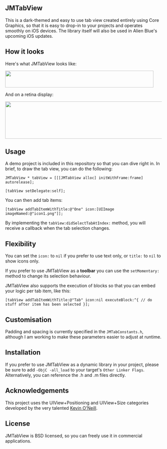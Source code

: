 ## JMTabView

This is a dark-themed and easy to use tab view created entirely using Core Graphics, so that it is easy to drop-in to your projects and operates smoothly on iOS devices.  The library itself will also be used in Alien Blue's upcoming iOS updates.

## How it looks

Here's what JMTabView looks like:

<img src="http://alienblue.org/github/JMTabView.png" width=477 height=54 />

And on a retina display:

<img src="http://alienblue.org/github/JMTabView-retina.png" width=638 height=120 />

## Usage

A demo project is included in this repository so that you can dive right in.  In brief, to draw the tab view, you can do the following:

`JMTabView * tabView = [[[JMTabView alloc] initWithFrame:frame] autorelease];`

`[tabView setDelegate:self];`

You can then add tab items:

`[tabView addTabItemWithTitle:@"One" icon:[UIImage imageNamed:@"icon1.png"]];`

By implementing the `tabView:didSelectTabAtIndex:` method, you will receive a callback when the tab selection changes.

## Flexibility

You can set the `icon:` to `nil` if you prefer to use text only, or `title:` to `nil` to show icons only.

If you prefer to use JMTabView as a **toolbar** you can use the `setMomentary:` method to change its selection behaviour.

JMTabView also supports the execution of blocks so that you can embed your logic per tab item, like this:

`[tabView addTabItemWithTitle:@"Tab" icon:nil executeBlock:^{
    // do stuff after item has been selected
}];`

## Customisation

Padding and spacing is currently specified in the `JMTabConstants.h`, although I am working to make these parameters easier to adjust at runtime.

## Installation

If you prefer to use JMTabView as a dynamic library in your project, please be sure to add `-ObjC -all_load` to your target's `Other Linker Flags`.  Alternatively, you can reference the .h and .m files directly.

## Acknowledgements

This project uses the UIView+Positioning and UIView+Size categories developed by the very talented [Kevin O'Neill](https://github.com/kevinoneill/Useful-Bits).

## License

JMTabView is BSD licensed, so you can freely use it in commercial applications.
